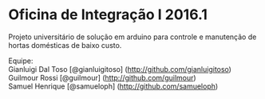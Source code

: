 # Oficina de Integração I  2016.1

Projeto universitário de solução em arduino para controle e manutenção de hortas domésticas de baixo custo.

Equipe: <br>
Gianluigi Dal Toso [@gianluigitoso] (http://github.com/gianluigitoso) <br>
Guilmour Rossi [@guilmour] (http://github.com/guilmour) <br>
Samuel Henrique [@samueloph] (http://github.com/samueloph) <br>
